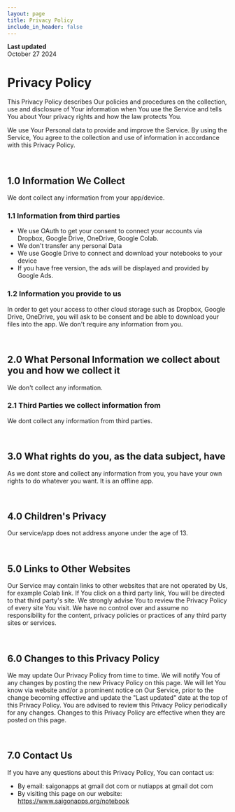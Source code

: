 ```yaml
---
layout: page
title: Privacy Policy
include_in_header: false
---
```


**Last updated**  
October 27 2024

# Privacy Policy

This Privacy Policy describes Our policies and procedures on the collection, use and disclosure of Your information when You use the Service and tells You about Your privacy rights and how the law protects You.

We use Your Personal data to provide and improve the Service. By using the Service, You agree to the collection and use of information in accordance with this Privacy Policy.

<br>

## 1.0 Information We Collect
We dont collect any information from your app/device.

### 1.1 Information from third parties
- We use OAuth to get your consent to connect your accounts via Dropbox, Google Drive, OneDrive, Google Colab.
- We don't transfer any personal Data
- We use Google Drive to connect and download your notebooks to your device
- If you have free version, the ads will be displayed and provided by Google Ads.

### 1.2 Information you provide to us 
In order to get your access to other cloud storage such as Dropbox, Google Drive, OneDrive, you will ask to be consent and be able to download your files into the app. We don't require any information from you.

<br>

## 2.0 What Personal Information we collect about you and how we collect it
We don't collect any information.


### 2.1 Third Parties we collect information from
We dont collect any information from third parties.

<br>

## 3.0 What rights do you, as the data subject, have
As we dont store and collect any information from you, you have your own rights to do whatever you want. It is an offline app.

<br>

## 4.0 Children's Privacy

Our service/app does not address anyone under the age of 13.

<br>

## 5.0 Links to Other Websites

Our Service may contain links to other websites that are not operated by Us, for example Colab link. If You click on a third party link, You will be directed to that third party's site. We strongly advise You to review the Privacy Policy of every site You visit. We have no control over and assume no responsibility for the content, privacy policies or practices of any third party sites or services.

<br>

## 6.0 Changes to this Privacy Policy

We may update Our Privacy Policy from time to time. We will notify You of any changes by posting the new Privacy Policy on this page. We will let You know via website and/or a prominent notice on Our Service, prior to the change becoming effective and update the "Last updated" date at the top of this Privacy Policy. You are advised to review this Privacy Policy periodically for any changes. Changes to this Privacy Policy are effective when they are posted on this page.

<br>

## 7.0 Contact Us

If you have any questions about this Privacy Policy, You can contact us:
- By email: saigonapps at gmail dot com or nutiapps at gmail dot com
- By visiting this page on our website: https://www.saigonapps.org/notebook
